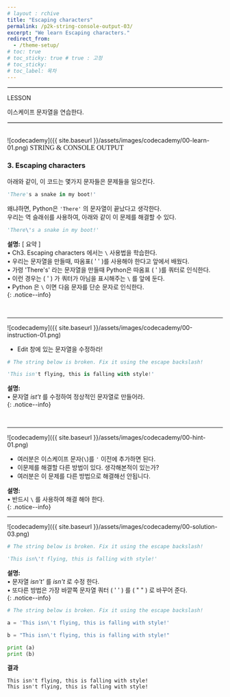 ```yaml
---
# layout : rchive
title: "Escaping characters"
permalink: /p2k-string-console-output-03/
excerpt: "We learn Escaping characters."
redirect_from:
  - /theme-setup/
# toc: true
# toc_sticky: true # true : 고정
# toc_sticky: 
# toc_label: 목차
---
```

    
    
<hr style="border: solid 1px #dddddd ;">    
LESSON    

이스케이프 문자열을 연습한다.    
     
<hr style="border: solid 1px #dddddd ;">    
<br>
![codecademy]({{ site.baseurl }}/assets/images/codecademy/00-learn-01.png)    
<font size="3"  face="돋움">STRING & CONSOLE OUTPUT</font> 

### 3. Escaping characters     


아래와 같이, 이 코드는 몇가지 문자들은 문제들을 일으킨다.    

```python
'There's a snake in my boot!'
```

왜냐하면, Python은 `'There'` 의 문자열이 끝났다고 생각한다.    
우리는 역 슬래쉬를 사용하여, 아래와 같이 이 문제를 해결할 수 있다.    

```python
'There\'s a snake in my boot!'
```


**설명:** [ 요약 ]       
• Ch3. Escaping characters 에서는 `\` 사용법을 학습한다.    
• 우리는 문자열을 만들때, 따옴표( ' ' )를 사용해야 한다고 앞에서 배웠다.    
• 가령 'There's' 라는 문자열을 만들때 Python은 따옴표 ( ' )를 쿼터로 인식한다.     
• 이런 경우는 ( ' ) 가 쿼터가 아님을 표시해주는 `\` 를 앞에 둔다.    
• Python 은 `\` 이면 다음 문자를 단순 문자로 인식한다.   
{: .notice--info}


<br>
<hr/>


![codecademy]({{ site.baseurl }}/assets/images/codecademy/00-instruction-01.png)    
* Edit 창에 있는 문자열을 수정하라!    

```python
# The string below is broken. Fix it using the escape backslash!

'This isn't flying, this is falling with style!'
```

**설명:**      
• 문자열 *ist't* 를 수정하여 정상적인 문자열로 만들어라.  
{: .notice--info}


<p style="page-break-before: always;"></p>     
<br>
<hr/>


![codecademy]({{ site.baseurl }}/assets/images/codecademy/00-hint-01.png)    

* 여러분은 이스케이프 문자(`\`)를 `'` 이전에 추가하면 된다.    
* 이문제를 해결할 다른 방법이 있다. 생각해본적이 있는가?
* 여러분은 이 문제를 다른 방법으로 해결해선 안됩니다.        

**설명:**     
• 반드시 `\` 를 사용하여 해결 해야 한다.  
{: .notice--info}


<hr/>

![codecademy]({{ site.baseurl }}/assets/images/codecademy/00-solution-03.png)    


```python
# The string below is broken. Fix it using the escape backslash!

'This isn\'t flying, this is falling with style!'
```

**설명:**     
• 문자열 *isn't'* 를 *isn\'t* 로 수정 한다.     
• 또다른 방법은 가장 바깥쪽 문자열 쿼터 ( ' ' ) 를 ( " " ) 로 바꾸어 준다.   
{: .notice--info}

```python
# The string below is broken. Fix it using the escape backslash!

a = 'This isn\'t flying, this is falling with style!'

b = "This isn\'t flying, this is falling with style!"

print (a)
print (b)

```

**결과**
```
This isn't flying, this is falling with style!
This isn't flying, this is falling with style!
```    

